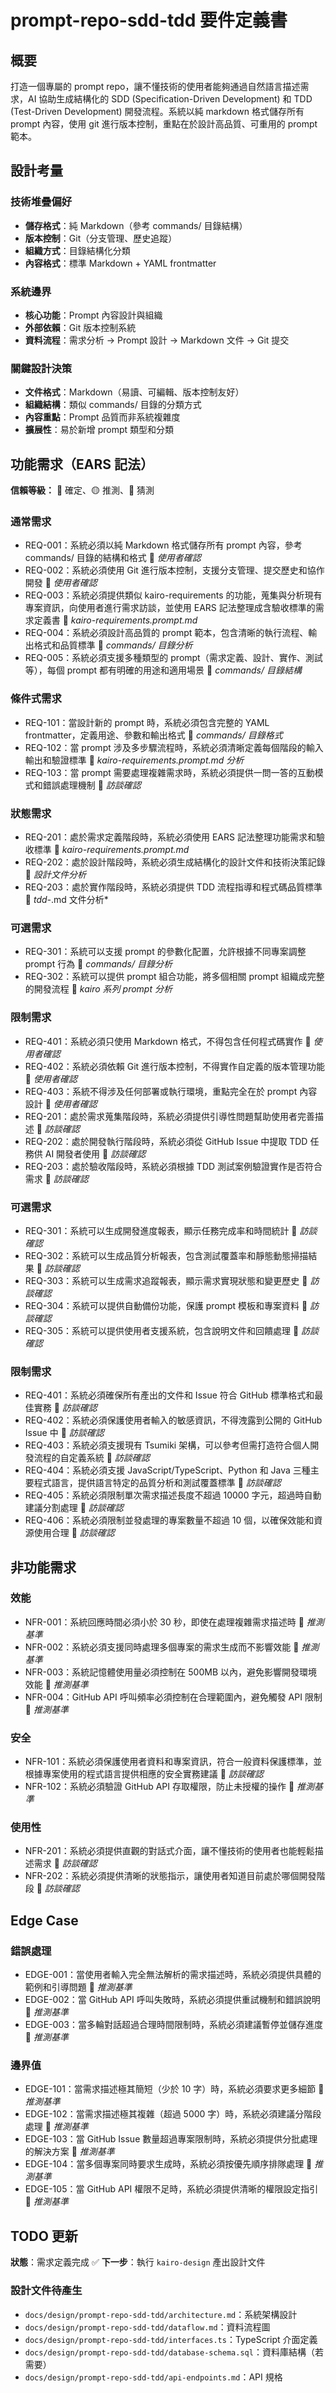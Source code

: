 # prompt-repo-sdd-tdd 要件定義書

## 概要
打造一個專屬的 prompt repo，讓不懂技術的使用者能夠通過自然語言描述需求，AI 協助生成結構化的 SDD (Specification-Driven Development) 和 TDD (Test-Driven Development) 開發流程。系統以純 markdown 格式儲存所有 prompt 內容，使用 git 進行版本控制，重點在於設計高品質、可重用的 prompt 範本。

## 設計考量

### 技術堆疊偏好
- **儲存格式**：純 Markdown（參考 commands/ 目錄結構）
- **版本控制**：Git（分支管理、歷史追蹤）
- **組織方式**：目錄結構化分類
- **內容格式**：標準 Markdown + YAML frontmatter

### 系統邊界
- **核心功能**：Prompt 內容設計與組織
- **外部依賴**：Git 版本控制系統
- **資料流程**：需求分析 → Prompt 設計 → Markdown 文件 → Git 提交

### 關鍵設計決策
- **文件格式**：Markdown（易讀、可編輯、版本控制友好）
- **組織結構**：類似 commands/ 目錄的分類方式
- **內容重點**：Prompt 品質而非系統複雜度
- **擴展性**：易於新增 prompt 類型和分類

## 功能需求（EARS 記法）

**信賴等級：** 🔵 確定、🟡 推測、🔴 猜測

### 通常需求
- REQ-001：系統必須以純 Markdown 格式儲存所有 prompt 內容，參考 commands/ 目錄的結構和格式 🔵 *使用者確認*
- REQ-002：系統必須使用 Git 進行版本控制，支援分支管理、提交歷史和協作開發 🔵 *使用者確認*
- REQ-003：系統必須提供類似 kairo-requirements 的功能，蒐集與分析現有專案資訊，向使用者進行需求訪談，並使用 EARS 記法整理成含驗收標準的需求定義書 🔵 *kairo-requirements.prompt.md*
- REQ-004：系統必須設計高品質的 prompt 範本，包含清晰的執行流程、輸出格式和品質標準 🔵 *commands/ 目錄分析*
- REQ-005：系統必須支援多種類型的 prompt（需求定義、設計、實作、測試等），每個 prompt 都有明確的用途和適用場景 🔵 *commands/ 目錄結構*

### 條件式需求
- REQ-101：當設計新的 prompt 時，系統必須包含完整的 YAML frontmatter，定義用途、參數和輸出格式 🔵 *commands/ 目錄格式*
- REQ-102：當 prompt 涉及多步驟流程時，系統必須清晰定義每個階段的輸入輸出和驗證標準 🔵 *kairo-requirements.prompt.md 分析*
- REQ-103：當 prompt 需要處理複雜需求時，系統必須提供一問一答的互動模式和錯誤處理機制 🔵 *訪談確認*

### 狀態需求
- REQ-201：處於需求定義階段時，系統必須使用 EARS 記法整理功能需求和驗收標準 🔵 *kairo-requirements.prompt.md*
- REQ-202：處於設計階段時，系統必須生成結構化的設計文件和技術決策記錄 🔵 *設計文件分析*
- REQ-203：處於實作階段時，系統必須提供 TDD 流程指導和程式碼品質標準 🔵 *tdd-*.md 文件分析*

### 可選需求
- REQ-301：系統可以支援 prompt 的參數化配置，允許根據不同專案調整 prompt 行為 🔵 *commands/ 目錄分析*
- REQ-302：系統可以提供 prompt 組合功能，將多個相關 prompt 組織成完整的開發流程 🔵 *kairo 系列 prompt 分析*

### 限制需求
- REQ-401：系統必須只使用 Markdown 格式，不得包含任何程式碼實作 🔵 *使用者確認*
- REQ-402：系統必須依賴 Git 進行版本控制，不得實作自定義的版本管理功能 🔵 *使用者確認*
- REQ-403：系統不得涉及任何部署或執行環境，重點完全在於 prompt 內容設計 🔵 *使用者確認*
- REQ-201：處於需求蒐集階段時，系統必須提供引導性問題幫助使用者完善描述 🔵 *訪談確認*
- REQ-202：處於開發執行階段時，系統必須從 GitHub Issue 中提取 TDD 任務供 AI 開發者使用 🔵 *訪談確認*
- REQ-203：處於驗收階段時，系統必須根據 TDD 測試案例驗證實作是否符合需求 🔵 *訪談確認*

### 可選需求
- REQ-301：系統可以生成開發進度報表，顯示任務完成率和時間統計 🔵 *訪談確認*
- REQ-302：系統可以生成品質分析報表，包含測試覆蓋率和靜態動態掃描結果 🔵 *訪談確認*
- REQ-303：系統可以生成需求追蹤報表，顯示需求實現狀態和變更歷史 🔵 *訪談確認*
- REQ-304：系統可以提供自動備份功能，保護 prompt 模板和專案資料 🔵 *訪談確認*
- REQ-305：系統可以提供使用者支援系統，包含說明文件和回饋處理 🔵 *訪談確認*

### 限制需求
- REQ-401：系統必須確保所有產出的文件和 Issue 符合 GitHub 標準格式和最佳實務 🔵 *訪談確認*
- REQ-402：系統必須保護使用者輸入的敏感資訊，不得洩露到公開的 GitHub Issue 中 🔵 *訪談確認*
- REQ-403：系統必須支援現有 Tsumiki 架構，可以參考但需打造符合個人開發流程的自定義系統 🔵 *訪談確認*
- REQ-404：系統必須支援 JavaScript/TypeScript、Python 和 Java 三種主要程式語言，提供語言特定的品質分析和測試覆蓋標準 🔵 *訪談確認*
- REQ-405：系統必須限制單次需求描述長度不超過 10000 字元，超過時自動建議分割處理 🔵 *訪談確認*
- REQ-406：系統必須限制並發處理的專案數量不超過 10 個，以確保效能和資源使用合理 🔵 *訪談確認*

## 非功能需求

### 效能
- NFR-001：系統回應時間必須小於 30 秒，即使在處理複雜需求描述時 🔵 *推測基準*
- NFR-002：系統必須支援同時處理多個專案的需求生成而不影響效能 🔵 *推測基準*
- NFR-003：系統記憶體使用量必須控制在 500MB 以內，避免影響開發環境效能 🔵 *推測基準*
- NFR-004：GitHub API 呼叫頻率必須控制在合理範圍內，避免觸發 API 限制 🔵 *推測基準*

### 安全
- NFR-101：系統必須保護使用者資料和專案資訊，符合一般資料保護標準，並根據專案使用的程式語言提供相應的安全實務建議 🔵 *訪談確認*
- NFR-102：系統必須驗證 GitHub API 存取權限，防止未授權的操作 🔵 *推測基準*

### 使用性
- NFR-201：系統必須提供直觀的對話式介面，讓不懂技術的使用者也能輕鬆描述需求 🔵 *訪談確認*
- NFR-202：系統必須提供清晰的狀態指示，讓使用者知道目前處於哪個開發階段 🔵 *訪談確認*

## Edge Case

### 錯誤處理
- EDGE-001：當使用者輸入完全無法解析的需求描述時，系統必須提供具體的範例和引導問題 🔵 *推測基準*
- EDGE-002：當 GitHub API 呼叫失敗時，系統必須提供重試機制和錯誤說明 🔵 *推測基準*
- EDGE-003：當多輪對話超過合理時間限制時，系統必須建議暫停並儲存進度 🔵 *推測基準*

### 邊界值
- EDGE-101：當需求描述極其簡短（少於 10 字）時，系統必須要求更多細節 🔵 *推測基準*
- EDGE-102：當需求描述極其複雜（超過 5000 字）時，系統必須建議分階段處理 🔵 *推測基準*
- EDGE-103：當 GitHub Issue 數量超過專案限制時，系統必須提供分批處理的解決方案 🔵 *推測基準*
- EDGE-104：當多個專案同時要求生成時，系統必須按優先順序排隊處理 🔵 *推測基準*
- EDGE-105：當 GitHub API 權限不足時，系統必須提供清晰的權限設定指引 🔵 *推測基準*

## TODO 更新

**狀態**：需求定義完成 ✅
**下一步**：執行 `kairo-design` 產出設計文件

### 設計文件待產生
- `docs/design/prompt-repo-sdd-tdd/architecture.md`：系統架構設計
- `docs/design/prompt-repo-sdd-tdd/dataflow.md`：資料流程圖  
- `docs/design/prompt-repo-sdd-tdd/interfaces.ts`：TypeScript 介面定義
- `docs/design/prompt-repo-sdd-tdd/database-schema.sql`：資料庫結構（若需要）
- `docs/design/prompt-repo-sdd-tdd/api-endpoints.md`：API 規格
